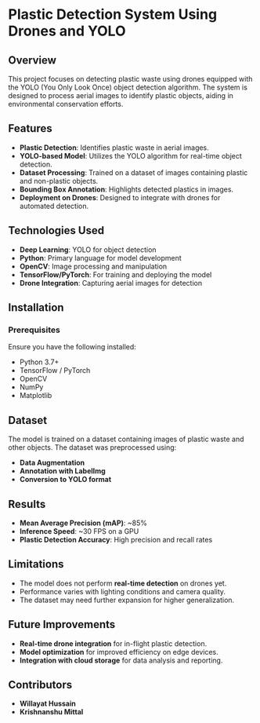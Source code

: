 # Plastic Detection System Using Drones and YOLO

## Overview
This project focuses on detecting plastic waste using drones equipped with the YOLO (You Only Look Once) object detection algorithm. The system is designed to process aerial images to identify plastic objects, aiding in environmental conservation efforts.

## Features
- **Plastic Detection**: Identifies plastic waste in aerial images.
- **YOLO-based Model**: Utilizes the YOLO algorithm for real-time object detection.
- **Dataset Processing**: Trained on a dataset of images containing plastic and non-plastic objects.
- **Bounding Box Annotation**: Highlights detected plastics in images.
- **Deployment on Drones**: Designed to integrate with drones for automated detection.

## Technologies Used
- **Deep Learning**: YOLO for object detection
- **Python**: Primary language for model development
- **OpenCV**: Image processing and manipulation
- **TensorFlow/PyTorch**: For training and deploying the model
- **Drone Integration**: Capturing aerial images for detection

## Installation
### Prerequisites
Ensure you have the following installed:
- Python 3.7+
- TensorFlow / PyTorch
- OpenCV
- NumPy
- Matplotlib

## Dataset
The model is trained on a dataset containing images of plastic waste and other objects. The dataset was preprocessed using:
- **Data Augmentation**
- **Annotation with LabelImg**
- **Conversion to YOLO format**



## Results
- **Mean Average Precision (mAP)**: ~85%
- **Inference Speed**: ~30 FPS on a GPU
- **Plastic Detection Accuracy**: High precision and recall rates

## Limitations
- The model does not perform **real-time detection** on drones yet.
- Performance varies with lighting conditions and camera quality.
- The dataset may need further expansion for higher generalization.

## Future Improvements
- **Real-time drone integration** for in-flight plastic detection.
- **Model optimization** for improved efficiency on edge devices.
- **Integration with cloud storage** for data analysis and reporting.

## Contributors
- **Willayat Hussain**
- **Krishnanshu Mittal**


